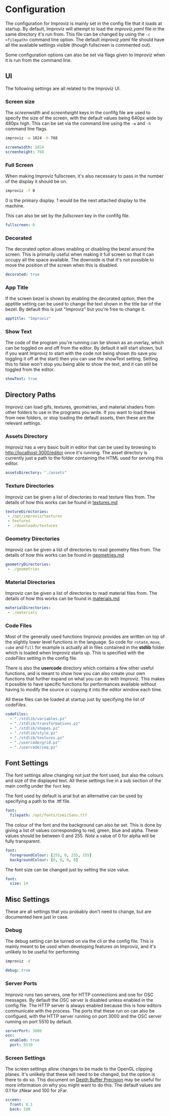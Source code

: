 # Configuration

The configuration for Improviz is mainly set in the config file that it loads at startup.  By default, Improviz will attempt to load the *improviz.yaml* file in the same directory it's run from. This file can be changed by using the `-c <filepath>` command line option.
The default *improviz.yaml* file should have all the available settings visible (though fullscreen is commented out).

Some configuration options can also be set via flags given to Improviz when it is run from the command line.

## UI

The following settings are all related to the Improviz UI.

### Screen size

The *screenwidth* and *screenheight* keys in the confifg file are used to specify the size of the screen, with the default values being 640px wide by 480px high.
This can be set via the command line using the `-w` and `-h` command line flags.

```bash
improviz -w 1024 -h 768
```

```yaml
screenwidth: 1024
screenheight: 768
```


### Full Screen

When making Improviz fullscreen, it's also necessary to pass in the number of the display it should be on.

```bash
improviz -f 0
```

0 is the primary display. 1 would be the next attached display to the machine.

This can also be set by the *fullscreen* key in the confifg file.

```yaml
fullscreen: 0
```


### Decorated

The decorated option allows enabling or disabling the bezel around the screen. This is primarily useful when making it full screen so that it can occupy all the space available. The downside is that it's not possible to move the position of the screen when this is disabled.

```yaml
decorated: true
```


### App Title

If the screen bezel is shown by enabling the decorated option, then the apptitle setting can be used to change the text shown in the title bar of the bezel. By default this is just "Improviz" but you're free to change it.

```yaml
apptitle: "Improviz"
```

### Show Text

The code of the program you're running can be shown as an overlay, which can be toggled on and off from the editor. By default it will start shown, but if you want Improviz to start with the code not being shown (to save you toggling it off at the start) then you can use the showText setting. Setting this to false won't stop you being able to show the text, and it can still be toggled from the editor.

```yaml
showText: true
```


## Directory Paths

Improviz can load gifs, textures, geometries, and material shaders from other folders to use in the programs you write. If you want to load these from new folders, or stop loading the default assets, then these are the relevant settings.

### Assets Directory

Improviz has a very basic built in editor that can be used by browsing to [http://localhost:3000/editor](http://localhost:3000/editor) once it's running. The asset directory is currently just a path to the folder containing the HTML used for serving this editor.

```yaml
assetsDirectory: "./assets"
```


### Texture Directories

Improviz can be given a list of directories to read texture files from. The details of how this works can be found in [textures.md](textures.md)

```yaml
textureDirectories:
 - /opt/improviz/textures
 - textures
 - ./downloads/textures
```


### Geometry Directories

Improviz can be given a list of directories to read geometry files from. The details of how this works can be found in [geometries.md](geometries.md)

```yaml
geometryDirectories:
 - ./geometries
```


### Material Directories

Improviz can be given a list of directories to read material files from. The details of how this works can be found in [materials.md](materials.md)

```yaml
materialDirectories:
 - ./materials
```


### Code Files

Most of the generally used functions Improviz provides are written on top of the slightly lower level functions in the language. So code for `rotate`, `move`, `cube` and `fill` for example is actually all in files contained in the **stdlib** folder which is loaded when Improviz starts up. This is specified with the *codeFiles* setting in the config file.

There is also the **usercode** directory which contains a few other useful functions, and is meant to show how you can also create your own functions that further expand on what you can do with Improviz. This makes it possible to have specific functions for performances available without having to modify the source or copying it into the editor window each time.

All these files can be loaded at startup just by specifying the list of *codeFiles*.

```yaml
codeFiles:
  - "./stdlib/variables.pz"
  - "./stdlib/transformations.pz"
  - "./stdlib/shapes.pz"
  - "./stdlib/style.pz"
  - "./stdlib/textures.pz"
  - "./usercode/grid.pz"
  - "./usercode/seq.pz"
```

## Font Settings

The font settings allow changing not just the font used, but also the colours and size of the displayed text. All these settings live in a sub section of the main config under the `font` key.

The font used by default is arial but an alternative can be used by specifying a path to the .ttf file.

```yaml
font:
  filepath: /opt/fonts/ComicSans.ttf
```

The colour of the font and the background can also be set. This is done by giving a list of values corresponding to red, green, blue and alpha. These values should be between 0 and 255.
*Note* a value of 0 for alpha will be fully transparent.

```yaml
font:
  foregroundColour: [255, 0, 255, 255]
  backgroundColour: [0, 0, 0, 0]
```

The font size can be changed just by setting the size value.

```yaml
font:
  size: 14
```

## Misc Settings

These are all settings that you probably don't need to change, but are documented here just in case.

### Debug

The debug setting can be turned on via the cli or the config file. This is mainly meant to be used when developing features on Improviz, and it's unlikely to be useful for performing.

```bash
improviz -d
```

```yaml
debug: true
```


### Server Ports

Improviz runs two servers, one for HTTP connections and one for OSC messages. By default the OSC server is disabled unless enabled in the config file. The HTTP server is always enabled because this is how editors communicate with the process. The ports that these run on can also be configued, with the HTTP server running on port 3000 and the OSC server running on port 5510 by default.

```yaml
serverPort: 3000
osc:
  enabled: true
  port: 5510
```


### Screen Settings

The screen settings allow changes to be made to the OpenGL clipping planes. It's unlikely that these will need to be changed, but the option is there to do so. This document on [Depth Buffer Precision](https://www.khronos.org/opengl/wiki/Depth_Buffer_Precision) may be useful for more information on why you might want to do this. The default values are 0.1 for zNear and 100 for zFar.

```yaml
screen:
  front: 0.1
  back: 100
```
